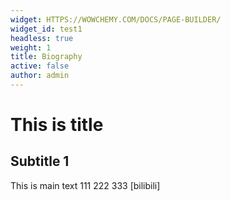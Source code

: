 ```yaml
---
widget: HTTPS://WOWCHEMY.COM/DOCS/PAGE-BUILDER/
widget_id: test1
headless: true
weight: 1
title: Biography
active: false
author: admin
---
```

# This is title
## Subtitle 1
This is main text 111 222 333 [bilibili] 